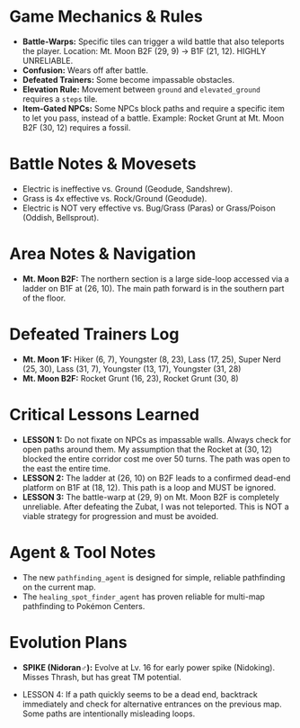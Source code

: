 # Game Mechanics & Rules
- **Battle-Warps:** Specific tiles can trigger a wild battle that also teleports the player. Location: Mt. Moon B2F (29, 9) -> B1F (21, 12). HIGHLY UNRELIABLE.
- **Confusion:** Wears off after battle.
- **Defeated Trainers:** Some become impassable obstacles.
- **Elevation Rule:** Movement between `ground` and `elevated_ground` requires a `steps` tile.
- **Item-Gated NPCs:** Some NPCs block paths and require a specific item to let you pass, instead of a battle. Example: Rocket Grunt at Mt. Moon B2F (30, 12) requires a fossil.

# Battle Notes & Movesets
- Electric is ineffective vs. Ground (Geodude, Sandshrew).
- Grass is 4x effective vs. Rock/Ground (Geodude).
- Electric is NOT very effective vs. Bug/Grass (Paras) or Grass/Poison (Oddish, Bellsprout).

# Area Notes & Navigation
- **Mt. Moon B2F:** The northern section is a large side-loop accessed via a ladder on B1F at (26, 10). The main path forward is in the southern part of the floor.

# Defeated Trainers Log
- **Mt. Moon 1F:** Hiker (6, 7), Youngster (8, 23), Lass (17, 25), Super Nerd (25, 30), Lass (31, 7), Youngster (13, 17), Youngster (31, 28)
- **Mt. Moon B2F:** Rocket Grunt (16, 23), Rocket Grunt (30, 8)

# Critical Lessons Learned
- **LESSON 1:** Do not fixate on NPCs as impassable walls. Always check for open paths around them. My assumption that the Rocket at (30, 12) blocked the entire corridor cost me over 50 turns. The path was open to the east the entire time.
- **LESSON 2:** The ladder at (26, 10) on B2F leads to a confirmed dead-end platform on B1F at (18, 12). This path is a loop and MUST be ignored.
- **LESSON 3:** The battle-warp at (29, 9) on Mt. Moon B2F is completely unreliable. After defeating the Zubat, I was not teleported. This is NOT a viable strategy for progression and must be avoided.

# Agent & Tool Notes

- The new `pathfinding_agent` is designed for simple, reliable pathfinding on the current map.
- The `healing_spot_finder_agent` has proven reliable for multi-map pathfinding to Pokémon Centers.

# Evolution Plans
- **SPIKE (Nidoran♂):** Evolve at Lv. 16 for early power spike (Nidoking). Misses Thrash, but has great TM potential.

- LESSON 4: If a path quickly seems to be a dead end, backtrack immediately and check for alternative entrances on the previous map. Some paths are intentionally misleading loops.